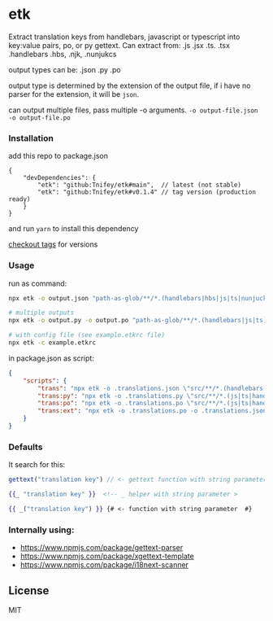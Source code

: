 # etk

Extract translation keys from handlebars, javascript or typescript into key:value pairs, po, or py gettext.
Can extract from: .js .jsx .ts. .tsx .handlebars .hbs, .njk, .nunjukcs

output types can be: .json .py .po

output type is determined by the extension of the output file,
if i have no parser for the extension, it will be `json`.

can output multiple files, pass multiple -o arguments.
`-o output-file.json -o output-file.po`

### Installation

add this repo to package.json
```
{
    "devDependencies": {
        "etk": "github:Tnifey/etk#main",  // latest (not stable)
        "etk": "github:Tnifey/etk#v0.1.4" // tag version (production ready)
    }
}
```
and run `yarn` to install this dependency

[checkout tags](https://github.com/Tnifey/etk/tags) for versions

### Usage

run as command:
```sh
npx etk -o output.json "path-as-glob/**/*.(handlebars|hbs|js|ts|nunjucks|njk)"

# multiple outputs
npx etk -o output.py -o output.po "path-as-glob/**/*.(handlebars|js|ts)"

# with config file (see example.etkrc file)
npx etk -c example.etkrc
```

in package.json as script:
```json
{
    "scripts": {
        "trans": "npx etk -o .translations.json \"src/**/*.(handlebars|hbs|js|ts|nunjucks|njk)\"",
        "trans:py": "npx etk -o .translations.py \"src/**/*.(js|ts|handlebars)\"",
        "trans:po": "npx etk -o .translations.po \"src/**/*.(js|ts|handlebars)\"",
        "trans:ext": "npx etk -o .translations.po -o .translations.json \"src/**/*.(js|ts|handlebars)\"",
    }
}
```

### Defaults
It search for this:

```javascript
gettext("translation key") // <- gettext function with string parameter
```

```handlebars
{{_ "translation key" }}  <!-- _ helper with string parameter >
```

```handlebars
{{ _("translation key") }} {# <- function with string parameter  #}
```

### Internally using:

- https://www.npmjs.com/package/gettext-parser
- https://www.npmjs.com/package/xgettext-template
- https://www.npmjs.com/package/i18next-scanner

## License
MIT